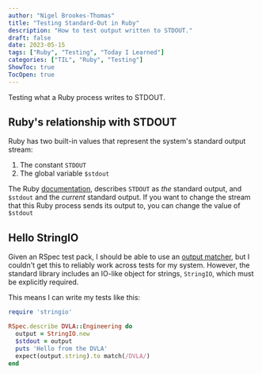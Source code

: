 ```yaml
---
author: "Nigel Brookes-Thomas"
title: "Testing Standard-Out in Ruby"
description: "How to test output written to STDOUT."
draft: false
date: 2023-05-15
tags: ["Ruby", "Testing", "Today I Learned"]
categories: ["TIL", "Ruby", "Testing"]
ShowToc: true
TocOpen: true
---
```


Testing what a Ruby process writes to STDOUT.

## Ruby's relationship with STDOUT

Ruby has two built-in values that represent the system's standard output stream:

1. The constant `STDOUT`
1. The global variable `$stdout`

The Ruby [documentation](https://docs.ruby-lang.org/en/master/globals_rdoc.html), describes `STDOUT` as _the_ standard output, and `$stdout` and the _current_ standard output. If you want to change the stream that this Ruby process sends its output to, you can change the value of `$stdout`

## Hello StringIO

Given an RSpec test pack, I should be able to use an [output matcher](https://rspec.info/features/3-12/rspec-expectations/built-in-matchers/output/), but I couldn't get this to reliably work across tests for my system. However, the standard library includes an IO-like object for strings, `StringIO`, which must be explicitly required.

This means I can write my tests like this:

```ruby
require 'stringio'

RSpec.describe DVLA::Engineering do
  output = StringIO.new
  $stdout = output
  puts 'Hello from the DVLA'
  expect(output.string).to match(/DVLA/)
end
```